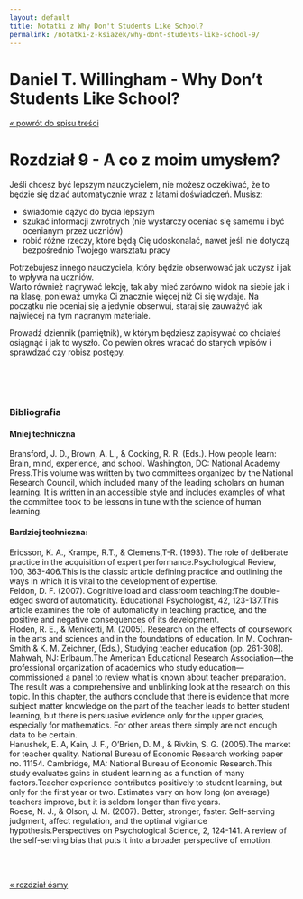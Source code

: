 ```yaml
---
layout: default
title: Notatki z Why Don't Students Like School?
permalink: /notatki-z-ksiazek/why-dont-students-like-school-9/
---
```


# Daniel T. Willingham - Why Don’t Students Like School?
<a href="/notatki-z-ksiazek/why-dont-students-like-school/">« powrót do spisu treści</a>
<br>

# Rozdział 9 - A co z moim umysłem?

Jeśli chcesz być lepszym nauczycielem, nie możesz oczekiwać, że to będzie się dziać automatycznie wraz z latami doświadczeń. Musisz:<br>
- świadomie dążyć do bycia lepszym<br>
- szukać informacji zwrotnych (nie wystarczy oceniać się samemu i być ocenianym przez uczniów)<br>
- robić różne rzeczy, które będą Cię udoskonalać, nawet jeśli nie dotyczą bezpośrednio Twojego warsztatu pracy

Potrzebujesz innego nauczyciela, który będzie obserwować jak uczysz i jak to wpływa na uczniów.<br>
Warto również nagrywać lekcję, tak aby mieć zarówno widok na siebie jak i na klasę, ponieważ umyka Ci znacznie więcej niż Ci się wydaje. Na początku nie oceniaj się a jedynie obserwuj, staraj się zauważyć jak najwięcej na tym nagranym materiale.

Prowadź dziennik (pamiętnik), w którym będziesz zapisywać co chciałeś osiągnąć i jak to wyszło. Co pewien okres wracać do starych wpisów i sprawdzać czy robisz postępy. 



<br><br><br>

### Bibliografia

#### Mniej techniczna<br>
Bransford, J. D., Brown, A. L., & Cocking, R. R. (Eds.). How people learn: Brain, mind, experience, and school. Washington, DC: National Academy Press.This volume was written by two committees organized by the National Research Council, which included many of the leading scholars on human learning. It is written in an accessible style and includes examples of what the committee took to be lessons in tune with the science of human learning.



#### Bardziej techniczna:<br>
Ericsson, K. A., Krampe, R.T., & Clemens,T-R. (1993). The role of deliberate practice in the acquisition of expert performance.Psychological Review, 100, 363-406.This is the classic article defining practice and outlining the ways in which it is vital to the development of expertise.<br>
Feldon, D. F. (2007). Cognitive load and classroom teaching:The double-edged sword of automaticity. Educational Psychologist, 42, 123-137.This article examines the role of automaticity in teaching practice, and the positive and negative consequences of its development.<br>
Floden, R. E., & Meniketti, M. (2005). Research on the effects of coursework in the arts and sciences and in the foundations of education. In M. Cochran-Smith & K. M. Zeichner, (Eds.), Studying teacher education (pp. 261-308). Mahwah, NJ: Erlbaum.The American Educational Research Association—the professional organization of academics who study education—commissioned a panel to review what is known about teacher preparation. The result was a comprehensive and unblinking look at the research on this topic. In this chapter, the authors conclude that there is evidence that more subject matter knowledge on the part of the teacher leads to better student learning, but there is persuasive evidence only for the upper grades, especially for mathematics. For other areas there simply are not enough data to be certain.<br>
Hanushek, E. A, Kain, J. F., O’Brien, D. M., & Rivkin, S. G. (2005).The market for teacher quality. National Bureau of Economic Research working paper no. 11154. Cambridge, MA: National Bureau of Economic Research.This study evaluates gains in student learning as a function of many factors.Teacher experience contributes positively to student learning, but only for the first year or two. Estimates vary on how long (on average) teachers improve, but it is seldom longer than five years.<br>
Roese, N. J., & Olson, J. M. (2007). Better, stronger, faster: Self-serving judgment, affect regulation, and the optimal vigilance hypothesis.Perspectives on Psychological Science, 2, 124-141. A review of the self-serving bias that puts it into a broader perspective of emotion.



<br><br>

<div>
  <div class="col-sm-6">
    <a href="/notatki-z-ksiazek/why-dont-students-like-school-8/">« rozdział ósmy</a>
  </div>
</div>
